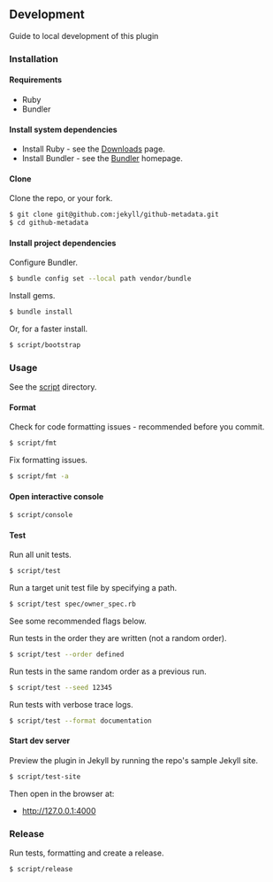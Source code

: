 ## Development

Guide to local development of this plugin

### Installation

#### Requirements

- Ruby
- Bundler

#### Install system dependencies

- Install Ruby - see the [Downloads](https://www.ruby-lang.org/en/downloads/) page.
- Install Bundler - see the [Bundler](https://bundler.io/) homepage.

#### Clone

Clone the repo, or your fork.

```bash
$ git clone git@github.com:jekyll/github-metadata.git
$ cd github-metadata
```

#### Install project dependencies

Configure Bundler.

```bash
$ bundle config set --local path vendor/bundle
```

Install gems.

```bash
$ bundle install
```

Or, for a faster install.

```bash
$ script/bootstrap
```

### Usage

See the [script](/script/) directory.

#### Format

Check for code formatting issues - recommended before you commit.

```bash
$ script/fmt
```

Fix formatting issues.

```bash
$ script/fmt -a
```

#### Open interactive console

```bash
$ script/console
```

#### Test

Run all unit tests.

```bash
$ script/test
```

Run a target unit test file by specifying a path.

```bash
$ script/test spec/owner_spec.rb
```

See some recommended flags below.

Run tests in the order they are written (not a random order).

```bash
$ script/test --order defined
```

Run tests in the same random order as a previous run.

```bash
$ script/test --seed 12345
```

Run tests with verbose trace logs.

```bash
$ script/test --format documentation
```

#### Start dev server

Preview the plugin in Jekyll by running the repo's sample Jekyll site.

```bash
$ script/test-site
```

Then open in the browser at:

- http://127.0.0.1:4000

### Release

Run tests, formatting and create a release.

```bash
$ script/release
```
